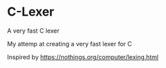 # C-Lexer
A very fast C lexer

My attemp at creating a very fast lexer for C

Inspired by https://nothings.org/computer/lexing.html
